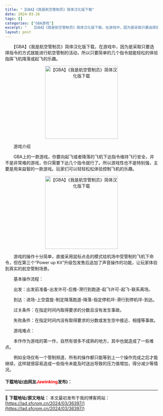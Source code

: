 ```yaml
---
title: "【GBA】《我是航空管制员》简体汉化版下载"
date: 2024-03-26
tags: []
categories: ["GBA游戏"]
excerpt: "　　【GBA】《我是航空管制员》简体汉化版下载，在游戏中，因为是采取只要选择指令的方式就能进行航空管制的活动，所以只要简单的几个指令就能轻松的体验指挥飞机降落或起飞的乐趣。 　　游戏介绍 　　GBA上的一款游戏，你要向起飞或者降落的飞机下达指令维持飞行安全，并不是非常难的游戏，你只需要下达几个指令就&hellip;"
layout: post
---
```


 <p>　　【GBA】《我是航空管制员》简体汉化版下载，在游戏中，因为是采取只要选择指令的方式就能进行航空管制的活动，所以只要简单的几个指令就能轻松的体验指挥飞机降落或起飞的乐趣。</p> <p align="center"><img align="" border="0" src="https://lad.sfcrom.cn/wp-content/uploads/2024/03/20240326_6602656dc432c.png" width="240" alt="【GBA】《我是航空管制员》简体汉化版下载" /></p> <p>　　游戏介绍</p> <p>　　GBA上的一款游戏，你要向起飞或者降落的飞机下达指令维持飞行安全，并不是非常难的游戏，你只需要下达几个指令就行了。所以游戏性也不是特别强，主要是用来益智的一款游戏。玩家们可以轻轻松松体验控制飞机的乐趣。</p> <p align="center"><img align="" border="0" src="https://lad.sfcrom.cn/wp-content/uploads/2024/03/20240326_6602656e3f886.png" width="240" alt="【GBA】《我是航空管制员》简体汉化版下载" /></p> <p>　　游戏的操作十分简单，直接采用鼠标点击的模式给机场中受管制的飞机下命令，但在第三个&ldquo;Power up Kit&rdquo;升级包发售后追加了声音操作的功能，让玩家体验到真实的航空管制场景。</p> <p>　　基本操作流程：</p> <p>　　出发：出发前准备-出发许可-后推-滑行到跑道-起飞许可-起飞-联系离场。</p> <p>　　到达：进场-上空盘旋-制定降落跑道-降落-指定停机坪-滑行到停机坪-到达。</p> <p>　　过关条件：在指定时间内取得要求的分数且没有发生事故。</p> <p>　　失败条件：在指定时间内没有取得要求的分数或发生空中接近、相撞等事故。</p> <p>　　游戏难点：</p> <p>　　本作作为游戏的第一作，自然有很多不成熟的地方，其中也就造成了一些难点。</p> <p>　　例如全场仅有一个管制频道，所有的操作都只能等到上一个操作完成之后才能继续，这样就很容易造成一些指令未能及时送出导致的压力值增加，得分减少等情况。</p> <p><h4>下载地址(由网友<font color="red">Jawinking</font>发布)：</h4></p> 

---
📖 **下载地址/原文地址：** 本文最初发布于我的博客网站：[https://lad.sfcrom.cn/2024/03/36397/](https://lad.sfcrom.cn/2024/03/36397/)
